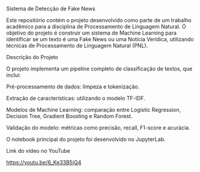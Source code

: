 Sistema de Detecção de Fake News

Este repositório contém o projeto desenvolvido como parte de um trabalho acadêmico para a disciplina de Processamento de Linguagem Natural. O objetivo do projeto é construir um sistema de Machine Learning para identificar se um texto é uma Fake News ou uma Notícia Verídica, utilizando técnicas de Processamento de Linguagem Natural (PNL).

Descrição do Projeto

O projeto implementa um pipeline completo de classificação de textos, que inclui:

Pré-processamento de dados: limpeza e tokenização.

Extração de características: utilizando o modelo TF-IDF.

Modelos de Machine Learning: comparação entre Logistic Regression, Decision Tree, Gradient Boosting e Random Forest.

Validação do modelo: métricas como precisão, recall, F1-score e acurácia.

O notebook principal do projeto foi desenvolvido no JupyterLab.
 
Link do vídeo no YouTube

https://youtu.be/6_Ke33B5jQ4
